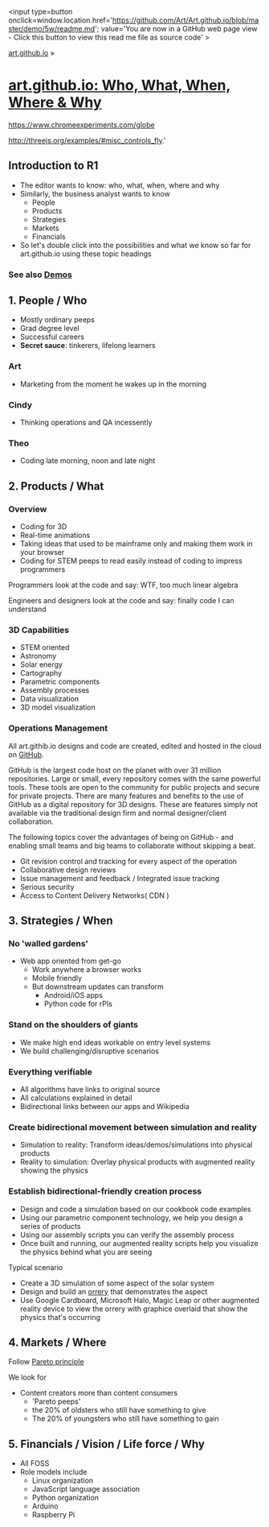 <span style=display:none; >[You are now in a GitHub source code view - click this link to view Read Me file as a web page]
( https://art.github.io/demo/5w/#readme.md "View file as a web page." ) </span>
<input type=button onclick=window.location.href='https://github.com/Art/Art.github.io/blob/master/demo/5w/readme.md'; 
value='You are now in a GitHub web page view - Click this button to view this read me file as source code' >

[art.github.io]( https://art.github.io ) &raquo; 

[art.github.io: Who, What, When, Where & Why]( https://art.github.io/demo/5w/#readme.md )
===


https://www.chromeexperiments.com/globe

http://threejs.org/examples/#misc_controls_fly.'


## Introduction to R1


* The editor wants to know: who, what, when, where and why
* Similarly, the business analyst wants to know
	* People
	* Products
	* Strategies
	* Markets
	* Financials
* So let's double click into the possibilities and what we know so far for art.github.io using these topic headings

### See also [Demos]( #demos.md )

## 1. People / Who

* Mostly ordinary peeps 
* Grad degree level
* Successful careers
* **Secret sauce**: tinkerers, lifelong learners

### Art

* Marketing from the moment he wakes up in the morning

### Cindy

* Thinking operations and QA incessently

### Theo

* Coding late morning, noon and late night

## 2. Products / What

### Overview

* Coding for 3D
* Real-time animations
* Taking ideas that used to be mainframe only and making them work in your browser
* Coding for STEM peeps to read easily instead of coding to impress programmers

Programmers look at the code and say: WTF, too much linear algebra

Engineers and designers look at the code and say: finally code I can understand


### 3D Capabilities

* STEM oriented
* Astronomy
* Solar energy
* Cartography
* Parametric components
* Assembly processes
* Data visualization
* 3D model visualization


### Operations Management

All art.githib.io designs and code are created, edited and hosted in the cloud on [GitHub]( http://github/com ).

GitHub is the largest code host on the planet with over 31 million repositories. 
Large or small, every repository comes with the same powerful tools. 
These tools are open to the community for public projects and secure for private projects.
There are many features and benefits to the use of GitHub as a digital repository for 3D designs.
These are features simply not available via the traditional design firm and normal designer/client collaboration.

The following topics cover the advantages of being on GitHub - and enabling small teams and big teams to collaborate without skipping a beat.

* Git revision control and tracking for every aspect of the operation
* Collaborative design reviews
* Issue management and feedback / Integrated issue tracking
* Serious security
* Access to Content Delivery Networks( CDN )




## 3. Strategies / When

### No 'walled gardens'

* Web app oriented from get-go
	* Work anywhere a browser works
	* Mobile friendly
	* But downstream updates can transform
		* Android/iOS apps
		* Python code for rPIs

### Stand on the shoulders of giants

* We make high end ideas workable on entry level systems
* We build challenging/disruptive scenarios

### Everything verifiable

* All algorithms have links to original source
* All calculations explained in detail
* Bidirectional links between our apps and Wikipedia   

### Create bidirectional movement between simulation and reality

* Simulation to reality: Transform ideas/demos/simulations into physical products
* Reality to simulation: Overlay physical products with augmented reality showing the physics

### Establish bidirectional-friendly creation process

* Design and code a simulation based on our cookbook code examples
* Using our parametric component technology, we help you design a series of products
* Using our assembly scripts you can verify the assembly process
* Once built and running, our augmented reality scripts help you visualize the physics behind what you are seeing 


Typical scenario

* Create a 3D simulation of some aspect of the solar system
* Design and build an [orrery]( https://en.wikipedia.org/wiki/Orrery ) that demonstrates the aspect
* Use Google Cardboard, Microsoft Halo, Magic Leap or other augmented reality device to view the orrery with graphice overlaid that show the physics that's occurring 



## 4. Markets / Where

Follow [Pareto principle]( https://en.wikipedia.org/wiki/Pareto_principle )

We look for

* Content creators more than content consumers
	* 'Pareto peeps'
	* the 20% of oldsters who still have something to give
	* The 20% of youngsters who still have something to gain




## 5. Financials / Vision / Life force / Why

* All FOSS
* Role models include
	* Linux organization
	* JavaScript language association
	* Python organization
	* Arduino
	* Raspberry Pi


